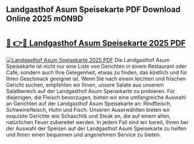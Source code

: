 ## Landgasthof Asum Speisekarte PDF Download Online 2025 mON9D

# <h2><a href="http://gcc77g1.nevu.top/?p=Landgasthof+Asum+Speisekarte">🔗 👉🔴 Landgasthof Asum Speisekarte 2025 PDF</a></h2>

[![Landgasthof Asum Speisekarte 2025 PDF](https://i.imgur.com/dBaPXMq.png)](http://gcc77g1.nevu.top/?p=Landgasthof+Asum+Speisekarte)
Die Landgasthof Asum Speisekarte ist nicht nur eine Liste von Gerichten in einem Restaurant oder Café, sondern auch Ihre Gelegenheit, etwas zu finden, das köstlich und für Ihren Geschmack geeignet ist. Wenn Sie nach einem leichten und frischen Gericht suchen, empfehlen wir Ihnen, unsere Salate aus unserem Salatbereich auf der Landgasthof Asum Speisekarte zu probieren. Für diejenigen, die Fleisch bevorzugen, bieten wir eine umfangreiche Auswahl an Gerichten auf der Landgasthof Asum Speisekarte an: Rindfleisch, Schweinefleisch, Huhn und Fisch. Unseren Auserwählten bieten wir exquisite Gerichte wie Schaschlik und Steak an, die auf einem alten, natürlichen Feuer zubereitet werden. In jedem Fall sind wir bereit, Ihnen bei der Auswahl der Speisen auf der Landgasthof Asum Speisekarte zu helfen und Ihnen einen bequemen und angenehmen Service zu bieten.
